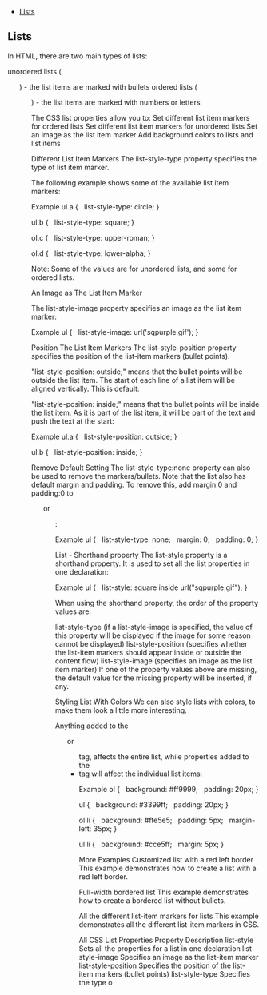 
- [Lists](#lists)


## Lists

In HTML, there are two main types of lists:

unordered lists (<ul>) - the list items are marked with bullets
ordered lists (<ol>) - the list items are marked with numbers or letters

The CSS list properties allow you to:
Set different list item markers for ordered lists
Set different list item markers for unordered lists
Set an image as the list item marker
Add background colors to lists and list items

Different List Item Markers
The list-style-type property specifies the type of list item marker.

The following example shows some of the available list item markers:

Example
ul.a {
  list-style-type: circle;
}

ul.b {
  list-style-type: square;
}

ol.c {
  list-style-type: upper-roman;
}

ol.d {
  list-style-type: lower-alpha;
}

Note: Some of the values are for unordered lists, and some for ordered lists.

An Image as The List Item Marker

The list-style-image property specifies an image as the list item marker:

Example
ul {
  list-style-image: url('sqpurple.gif');
}

Position The List Item Markers
The list-style-position property specifies the position of the list-item markers (bullet points).

"list-style-position: outside;" means that the bullet points will be outside the list item. The start of each line of a list item will be aligned vertically. This is default:

"list-style-position: inside;" means that the bullet points will be inside the list item. As it is part of the list item, it will be part of the text and push the text at the start:


Example
ul.a {
  list-style-position: outside;
}

ul.b {
  list-style-position: inside;
}

Remove Default Setting
The list-style-type:none property can also be used to remove the markers/bullets. Note that the list also has default margin and padding. To remove this, add margin:0 and padding:0 to <ul> or <ol>:

Example
ul {
  list-style-type: none;
  margin: 0;
  padding: 0;
}

List - Shorthand property
The list-style property is a shorthand property. It is used to set all the list properties in one declaration:

Example
ul {
  list-style: square inside url("sqpurple.gif");
}

When using the shorthand property, the order of the property values are:

list-style-type (if a list-style-image is specified, the value of this property will be displayed if the image for some reason cannot be displayed)
list-style-position (specifies whether the list-item markers should appear inside or outside the content flow)
list-style-image (specifies an image as the list item marker)
If one of the property values above are missing, the default value for the missing property will be inserted, if any.

Styling List With Colors
We can also style lists with colors, to make them look a little more interesting.

Anything added to the <ol> or <ul> tag, affects the entire list, while properties added to the <li> tag will affect the individual list items:

Example
ol {
  background: #ff9999;
  padding: 20px;
}

ul {
  background: #3399ff;
  padding: 20px;
}

ol li {
  background: #ffe5e5;
  padding: 5px;
  margin-left: 35px;
}

ul li {
  background: #cce5ff;
  margin: 5px;
}

More Examples
Customized list with a red left border
This example demonstrates how to create a list with a red left border.

Full-width bordered list
This example demonstrates how to create a bordered list without bullets.

All the different list-item markers for lists
This example demonstrates all the different list-item markers in CSS.

All CSS List Properties
Property	Description
list-style	Sets all the properties for a list in one declaration
list-style-image	Specifies an image as the list-item marker
list-style-position	Specifies the position of the list-item markers (bullet points)
list-style-type	Specifies the type o

